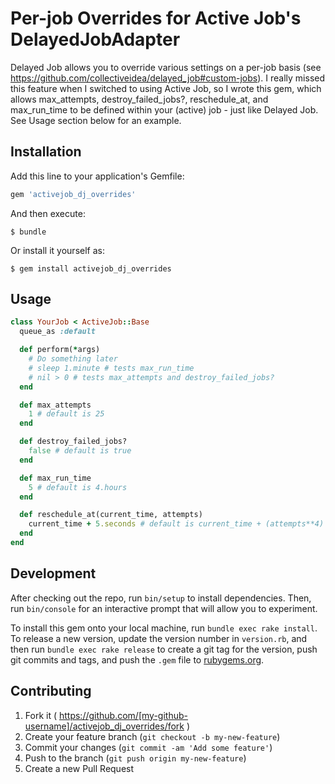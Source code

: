 # Per-job Overrides for Active Job's DelayedJobAdapter

Delayed Job allows you to override various settings on a per-job basis (see https://github.com/collectiveidea/delayed_job#custom-jobs).  I really missed this feature when I switched to using Active Job, so I wrote this gem, which allows max_attempts, destroy_failed_jobs?, reschedule_at, and max_run_time to be defined within your (active) job - just like Delayed Job.  See Usage section below for an example.

## Installation

Add this line to your application's Gemfile:

```ruby
gem 'activejob_dj_overrides'
```

And then execute:

    $ bundle

Or install it yourself as:

    $ gem install activejob_dj_overrides

## Usage

```ruby
class YourJob < ActiveJob::Base
  queue_as :default

  def perform(*args)
    # Do something later
    # sleep 1.minute # tests max_run_time
    # nil > 0 # tests max_attempts and destroy_failed_jobs?
  end

  def max_attempts
    1 # default is 25
  end

  def destroy_failed_jobs?
    false # default is true
  end

  def max_run_time
    5 # default is 4.hours
  end

  def reschedule_at(current_time, attempts)
    current_time + 5.seconds # default is current_time + (attempts**4) + 5
  end
end
```

## Development

After checking out the repo, run `bin/setup` to install dependencies. Then, run `bin/console` for an interactive prompt that will allow you to experiment.

To install this gem onto your local machine, run `bundle exec rake install`. To release a new version, update the version number in `version.rb`, and then run `bundle exec rake release` to create a git tag for the version, push git commits and tags, and push the `.gem` file to [rubygems.org](https://rubygems.org).

## Contributing

1. Fork it ( https://github.com/[my-github-username]/activejob_dj_overrides/fork )
2. Create your feature branch (`git checkout -b my-new-feature`)
3. Commit your changes (`git commit -am 'Add some feature'`)
4. Push to the branch (`git push origin my-new-feature`)
5. Create a new Pull Request

